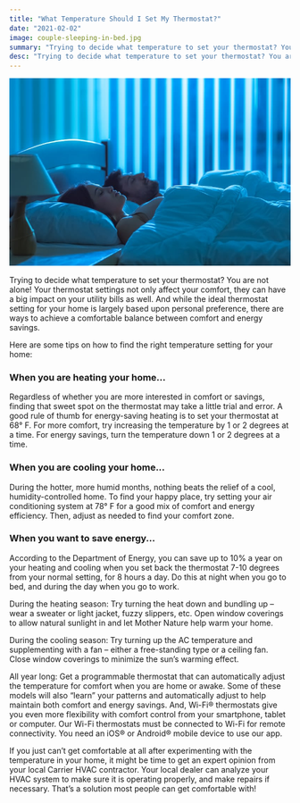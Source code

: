 ```yaml
---
title: "What Temperature Should I Set My Thermostat?"
date: "2021-02-02"
image: couple-sleeping-in-bed.jpg
summary: "Trying to decide what temperature to set your thermostat? You are not alone!"
desc: "Trying to decide what temperature to set your thermostat? You are not alone! Here are some tips on how to find the right temperature setting for your home:"
---
```


![couple sleeping in bed](couple-sleeping-in-bed.jpg)

Trying to decide what temperature to set your thermostat? You are not alone! Your thermostat settings not only affect your comfort, they can have a big impact on your utility bills as well. And while the ideal thermostat setting for your home is largely based upon personal preference, there are ways to achieve a comfortable balance between comfort and energy savings.

Here are some tips on how to find the right temperature setting for your home:

### When you are heating your home...

Regardless of whether you are more interested in comfort or savings, finding that sweet spot on the thermostat may take a little trial and error. A good rule of thumb for energy-saving heating is to set your thermostat at 68° F. For more comfort, try increasing the temperature by 1 or 2 degrees at a time. For energy savings, turn the temperature down 1 or 2 degrees at a time.

### When you are cooling your home...

During the hotter, more humid months, nothing beats the relief of a cool, humidity-controlled home. To find your happy place, try setting your air conditioning system at 78° F for a good mix of comfort and energy efficiency. Then, adjust as needed to find your comfort zone.

### When you want to save energy...

According to the Department of Energy, you can save up to 10% a year on your heating and cooling when you set back the thermostat 7-10 degrees from your normal setting, for 8 hours a day. Do this at night when you go to bed, and during the day when you go to work.

During the heating season: Try turning the heat down and bundling up – wear a sweater or light jacket, fuzzy slippers, etc. Open window coverings to allow natural sunlight in and let Mother Nature help warm your home.

During the cooling season: Try turning up the AC temperature and supplementing with a fan – either a free-standing type or a ceiling fan. Close window coverings to minimize the sun’s warming effect.

All year long: Get a programmable thermostat that can automatically adjust the temperature for comfort when you are home or awake. Some of these models will also “learn” your patterns and automatically adjust to help maintain both comfort and energy savings. And, Wi-Fi® thermostats give you even more flexibility with comfort control from your smartphone, tablet or computer. Our Wi-Fi thermostats must be connected to Wi-Fi for remote connectivity. You need an iOS® or Android® mobile device to use our app.

If you just can’t get comfortable at all after experimenting with the temperature in your home, it might be time to get an expert opinion from your local Carrier HVAC contractor. Your local dealer can analyze your HVAC system to make sure it is operating properly, and make repairs if necessary. That’s a solution most people can get comfortable with!
